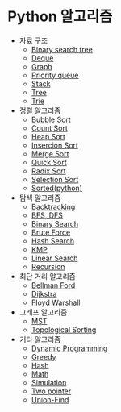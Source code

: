 # Python 알고리즘
* 자료 구조
    * [Binary search tree]()
    * [Deque]()
    * [Graph]()
    * [Priority queue]()
    * [Stack]()
    * [Tree]()
    * [Trie]()
* 정렬 알고리즘
    * [Bubble Sort](./Sort/Bubble_sort.md)
    * [Count Sort](./Sort/Count_sort.md)
    * [Heap Sort](./Sort/Heap_sort.md)
    * [Insercion Sort](./Sort/Insertion_sort.md)
    * [Merge Sort](./Sort/Merge_sort.md)
    * [Quick Sort](./Sort/Quick_sort.md)
    * [Radix Sort](./Sort/Radix_sort.md)
    * [Selection Sort](./Sort/Selection_sort.md)
    * [Sorted(python)](./Sort/Sorted_python.md)
* 탐색 알고리즘
    * [Backtracking]()
    * [BFS, DFS]()
    * [Binary Search]()
    * [Brute Force]()
    * [Hash Search]()
    * [KMP]()
    * [Linear Search]()
    * [Recursion]()
* 최단 거리 알고리즘
    * [Bellman Ford]()
    * [Dijkstra]()
    * [Floyd Warshall]()
* 그래프 알고리즘
    * [MST]()
    * [Topological Sorting]()
* 기타 알고리즘
    * [Dynamic Programming]()
    * [Greedy]()
    * [Hash]()
    * [Math]()
    * [Simulation]()
    * [Two pointer]()
    * [Union-Find]()